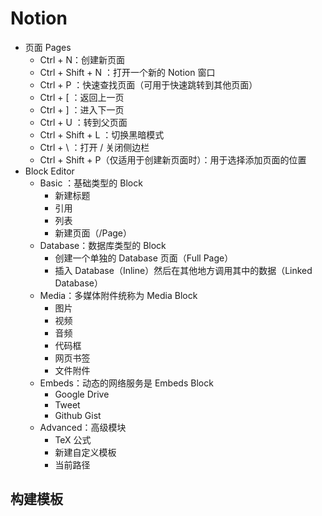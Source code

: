 # Notion

* 页面 Pages
	- Ctrl + N：创建新页面
	- Ctrl + Shift + N ：打开一个新的 Notion 窗口
	- Ctrl + P ：快速查找页面（可用于快速跳转到其他页面）
	- Ctrl + [ ：返回上一页
	- Ctrl + ] ：进入下一页
	- Ctrl + U ：转到父页面
	- Ctrl + Shift + L ：切换黑暗模式
	- Ctrl + \ ：打开 / 关闭侧边栏
	- Ctrl + Shift + P（仅适用于创建新页面时）：用于选择添加页面的位置
* Block Editor
	- Basic ：基础类型的 Block
		+ 新建标题
		+ 引用
		+ 列表
		+ 新建页面（/Page）
	- Database：数据库类型的 Block
		+ 创建一个单独的 Database 页面（Full Page）
		+ 插入 Database（Inline）然后在其他地方调用其中的数据（Linked Database）
	- Media：多媒体附件统称为 Media Block
		+ 图片
		+ 视频
		+ 音频
		+ 代码框
		+ 网页书签
		+ 文件附件
	- Embeds：动态的网络服务是 Embeds Block
		+ Google Drive
		+ Tweet
		+ Github Gist
	- Advanced：高级模块
		+ TeX 公式
		+ 新建自定义模板
		+ 当前路径

## 构建模板
